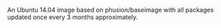 An Ubuntu 14.04 image based on phusion/baseimage with all packages updated once every 3 months approximately.
